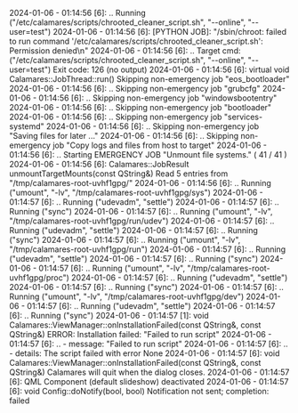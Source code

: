 2024-01-06 - 01:14:56 [6]:     .. Running ("/etc/calamares/scripts/chrooted_cleaner_script.sh", "--online", "--user=test") 
2024-01-06 - 01:14:56 [6]: [PYTHON JOB]: "/sbin/chroot: failed to run command '/etc/calamares/scripts/chrooted_cleaner_script.sh': Permission denied\n" 
2024-01-06 - 01:14:56 [6]:     .. Target cmd: ("/etc/calamares/scripts/chrooted_cleaner_script.sh", "--online", "--user=test") Exit code: 126 (no output) 
2024-01-06 - 01:14:56 [6]: virtual void Calamares::JobThread::run()
    Skipping non-emergency job "eos_bootloader" 
2024-01-06 - 01:14:56 [6]:     ..  Skipping non-emergency job "grubcfg" 
2024-01-06 - 01:14:56 [6]:     ..  Skipping non-emergency job "windowsbootentry" 
2024-01-06 - 01:14:56 [6]:     ..  Skipping non-emergency job "bootloader" 
2024-01-06 - 01:14:56 [6]:     ..  Skipping non-emergency job "services-systemd" 
2024-01-06 - 01:14:56 [6]:     ..  Skipping non-emergency job "Saving files for later ..." 
2024-01-06 - 01:14:56 [6]:     ..  Skipping non-emergency job "Copy logs and files from host to target" 
2024-01-06 - 01:14:56 [6]:     ..  Starting EMERGENCY JOB "Unmount file systems." ( 41 / 41 ) 
2024-01-06 - 01:14:56 [6]: Calamares::JobResult unmountTargetMounts(const QString&)
    Read 5 entries from "/tmp/calamares-root-uvhf1gpg/" 
2024-01-06 - 01:14:56 [6]:     .. Running ("umount", "-lv", "/tmp/calamares-root-uvhf1gpg/sys") 
2024-01-06 - 01:14:57 [6]:     .. Running ("udevadm", "settle") 
2024-01-06 - 01:14:57 [6]:     .. Running ("sync") 
2024-01-06 - 01:14:57 [6]:     .. Running ("umount", "-lv", "/tmp/calamares-root-uvhf1gpg/run/udev") 
2024-01-06 - 01:14:57 [6]:     .. Running ("udevadm", "settle") 
2024-01-06 - 01:14:57 [6]:     .. Running ("sync") 
2024-01-06 - 01:14:57 [6]:     .. Running ("umount", "-lv", "/tmp/calamares-root-uvhf1gpg/run") 
2024-01-06 - 01:14:57 [6]:     .. Running ("udevadm", "settle") 
2024-01-06 - 01:14:57 [6]:     .. Running ("sync") 
2024-01-06 - 01:14:57 [6]:     .. Running ("umount", "-lv", "/tmp/calamares-root-uvhf1gpg/proc") 
2024-01-06 - 01:14:57 [6]:     .. Running ("udevadm", "settle") 
2024-01-06 - 01:14:57 [6]:     .. Running ("sync") 
2024-01-06 - 01:14:57 [6]:     .. Running ("umount", "-lv", "/tmp/calamares-root-uvhf1gpg/dev") 
2024-01-06 - 01:14:57 [6]:     .. Running ("udevadm", "settle") 
2024-01-06 - 01:14:57 [6]:     .. Running ("sync") 
2024-01-06 - 01:14:57 [1]: void Calamares::ViewManager::onInstallationFailed(const QString&, const QString&)
    ERROR: Installation failed: "Failed to run script" 
2024-01-06 - 01:14:57 [6]:     .. - message: "Failed to run script" 
2024-01-06 - 01:14:57 [6]:     .. - details: The script failed with error None
2024-01-06 - 01:14:57 [6]: void Calamares::ViewManager::onInstallationFailed(const QString&, const QString&)
    Calamares will quit when the dialog closes. 
2024-01-06 - 01:14:57 [6]: QML Component (default slideshow) deactivated
2024-01-06 - 01:14:57 [6]: void Config::doNotify(bool, bool)
    Notification not sent; completion: failed 
